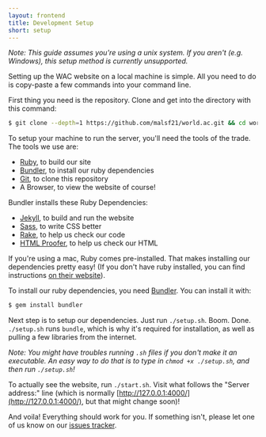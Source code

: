 ```yaml
---
layout: frontend
title: Development Setup
short: setup
---
```


*Note: This guide assumes you're using a unix system. If you aren't (e.g. Windows), this setup method is currently unsupported.*

Setting up the WAC website on a local machine is simple. All you need to do is copy-paste a few commands into your command line.

First thing you need is the repository. Clone and get into the directory with this command:

```bash
$ git clone --depth=1 https://github.com/malsf21/world.ac.git && cd world.ac
```

To setup your machine to run the server, you'll need the tools of the trade. The tools we use are:

* [Ruby](https://www.ruby-lang.org/en/), to build our site
* [Bundler](https://bundler.io/), to install our ruby dependencies
* [Git](https://git-scm.com/), to clone this repository
* A Browser, to view the website of course!

Bundler installs these Ruby Dependencies:
* [Jekyll](https://jekyllrb.com), to build and run the website
* [Sass](http://sass-lang.com/), to write CSS better
* [Rake](https://github.com/ruby/rake), to help us check our code
* [HTML Proofer](https://github.com/gjtorikian/html-proofer), to help us check our HTML

If you're using a mac, Ruby comes pre-installed. That makes installing our dependencies pretty easy! (If you don't have ruby installed, you can find instructions [on their website](https://www.ruby-lang.org/en/)).

To install our ruby dependencies, you need [Bundler](https://bundler.io/). You can install it with:

```bash
$ gem install bundler
```

Next step is to setup our dependencies. Just run `./setup.sh`. Boom. Done. `./setup.sh` runs `bundle`, which is why it's required for installation, as well as pulling a few libraries from the internet.

*Note: You might have troubles running `.sh` files if you don't make it an executable. An easy way to do that is to type in `chmod +x ./setup.sh`, and then run `./setup.sh`!*

To actually see the website, run `./start.sh`. Visit what follows the "Server address:" line (which is normally [http://127.0.0.1:4000/](http://127.0.0.1:4000/), but that might change soon)!

And voila! Everything should work for you. If something isn't, please let one of us know on our [issues tracker](https://github.com/malsf21/world.ac/issues).
